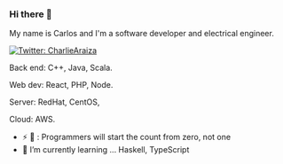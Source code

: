 ### Hi there 👋

My name is Carlos and I'm a software developer and electrical engineer. 

[![Twitter: CharlieAraiza](https://img.shields.io/twitter/follow/Charlie_Araiza?style=social)](https://twitter.com/Charlie_Araiza)

Back end: C++, Java, Scala.

Web dev: React, PHP, Node.

Server: RedHat, CentOS, 

Cloud: AWS.

- ⚡ 💬 : Programmers will start the count from zero, not one
- 🌱 I’m currently learning ... Haskell, TypeScript

<!--
**iCharlieAraiza/iCharlieAraiza** is a ✨ _special_ ✨ repository because its `README.md` (this file) appears on your GitHub profile.

Here are some ideas to get you started:

- 🔭 I’m currently working on ...
- 🌱 I’m currently learning ...
- 👯 I’m looking to collaborate on ...
- 🤔 I’m looking for help with ...
- 💬 Ask me about ...
- 📫 How to reach me: ...
- 😄 Pronouns: ...
- ⚡ Fun fact: ...
-->
